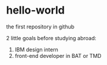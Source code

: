 # hello-world
the first repository in github

2 little goals before studying abroad:
1. IBM design intern
2. front-end developer in BAT or TMD
